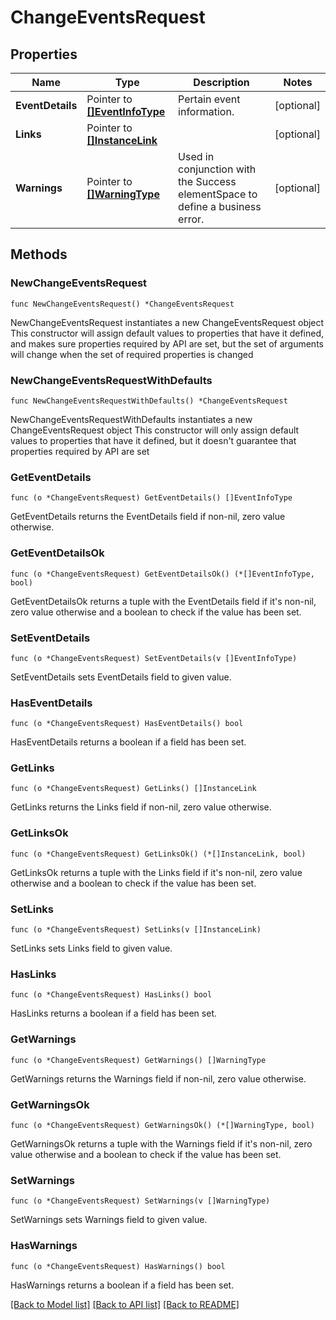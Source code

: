 # ChangeEventsRequest

## Properties

Name | Type | Description | Notes
------------ | ------------- | ------------- | -------------
**EventDetails** | Pointer to [**[]EventInfoType**](EventInfoType.md) | Pertain event information. | [optional] 
**Links** | Pointer to [**[]InstanceLink**](InstanceLink.md) |  | [optional] 
**Warnings** | Pointer to [**[]WarningType**](WarningType.md) | Used in conjunction with the Success elementSpace to define a business error. | [optional] 

## Methods

### NewChangeEventsRequest

`func NewChangeEventsRequest() *ChangeEventsRequest`

NewChangeEventsRequest instantiates a new ChangeEventsRequest object
This constructor will assign default values to properties that have it defined,
and makes sure properties required by API are set, but the set of arguments
will change when the set of required properties is changed

### NewChangeEventsRequestWithDefaults

`func NewChangeEventsRequestWithDefaults() *ChangeEventsRequest`

NewChangeEventsRequestWithDefaults instantiates a new ChangeEventsRequest object
This constructor will only assign default values to properties that have it defined,
but it doesn't guarantee that properties required by API are set

### GetEventDetails

`func (o *ChangeEventsRequest) GetEventDetails() []EventInfoType`

GetEventDetails returns the EventDetails field if non-nil, zero value otherwise.

### GetEventDetailsOk

`func (o *ChangeEventsRequest) GetEventDetailsOk() (*[]EventInfoType, bool)`

GetEventDetailsOk returns a tuple with the EventDetails field if it's non-nil, zero value otherwise
and a boolean to check if the value has been set.

### SetEventDetails

`func (o *ChangeEventsRequest) SetEventDetails(v []EventInfoType)`

SetEventDetails sets EventDetails field to given value.

### HasEventDetails

`func (o *ChangeEventsRequest) HasEventDetails() bool`

HasEventDetails returns a boolean if a field has been set.

### GetLinks

`func (o *ChangeEventsRequest) GetLinks() []InstanceLink`

GetLinks returns the Links field if non-nil, zero value otherwise.

### GetLinksOk

`func (o *ChangeEventsRequest) GetLinksOk() (*[]InstanceLink, bool)`

GetLinksOk returns a tuple with the Links field if it's non-nil, zero value otherwise
and a boolean to check if the value has been set.

### SetLinks

`func (o *ChangeEventsRequest) SetLinks(v []InstanceLink)`

SetLinks sets Links field to given value.

### HasLinks

`func (o *ChangeEventsRequest) HasLinks() bool`

HasLinks returns a boolean if a field has been set.

### GetWarnings

`func (o *ChangeEventsRequest) GetWarnings() []WarningType`

GetWarnings returns the Warnings field if non-nil, zero value otherwise.

### GetWarningsOk

`func (o *ChangeEventsRequest) GetWarningsOk() (*[]WarningType, bool)`

GetWarningsOk returns a tuple with the Warnings field if it's non-nil, zero value otherwise
and a boolean to check if the value has been set.

### SetWarnings

`func (o *ChangeEventsRequest) SetWarnings(v []WarningType)`

SetWarnings sets Warnings field to given value.

### HasWarnings

`func (o *ChangeEventsRequest) HasWarnings() bool`

HasWarnings returns a boolean if a field has been set.


[[Back to Model list]](../README.md#documentation-for-models) [[Back to API list]](../README.md#documentation-for-api-endpoints) [[Back to README]](../README.md)


